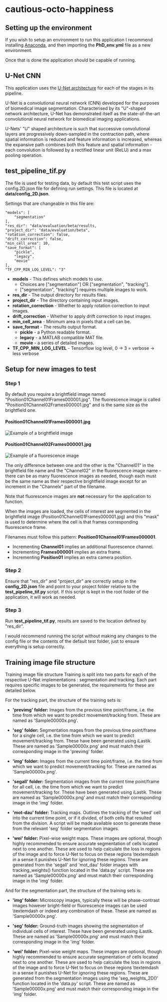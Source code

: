 # cautious-octo-happiness

## Setting up the environment

If you wish to setup an environment to run this application I recommend installing [Anaconda](https://www.anaconda.com/), and then importing the **PhD_env.yml** file as a new environment.

Once that is done the application should be capable of running.

## U-Net CNN

This application uses the [U-Net architecture](https://paperswithcode.com/method/u-net) for each of the stages in its pipeline.

U-Net is a convolutional neural network (CNN) developed for the purposes of biomedical image segmentation. Characterised by its "U"-shaped network architecture, U-Net has demonstrated itself as the state-of-the-art convolutional neural network for biomedical imaging applications.

U-Nets' "U" shaped architecture is such that successive convolutional layers are progressively down-sampled in the contraction path, where spatial information is reduced and feature information is increased, whereas the expansive path combines both this feature and spatial information - each convolution is followed by a rectified linear unit (ReLU) and a max pooling operation.


## test_pipeline_tif.py

The file is used for testing data, by default this test script uses the config.2D.json file for defining run settings. This file is located at **data/config_2D.json**.

Settings that are changeable in this file are:

    "models": [
        "segmentation"
    ],
    "res_dir": "data/evaluation/beta/results,
    "project_dir": "data/evaluation/beta",
    "rotation_correction": false,
    "drift_correction": false,
    "min_cell_area": 10,
    "save_format": [
        "pickle",
        "legacy",
        "movie"
    ],
    "TF_CPP_MIN_LOG_LEVEL": "3"

- **models** - This defines which models to use.
    - Choices are ["segmentation"] OR ["segmentation", "tracking"].
    - ["segmentation", "tracking"] requires multiple images to work.
- **res_dir** - The output directory for results files.
- **project_dir** - The directory containing input images. 
- **rotation_correction** - Whether to apply rotation correction to input images.
- **drift_correction** - Whether to apply drift correction to input images.
- **min_cell_area** - Minimum area in pixels that a cell can be.
- **save_format** - The results output format.
    - **pickle** - a Python readable format.
    - **legacy** - a MATLAB compatible MAT file.
    - **movie** - a series of detailed images.
- **TF_CPP_MIN_LOG_LEVEL** - Tensorflow log level, 0 -> 3 = verbose -> less verbose



## Setup for new images to test

### Step 1

By default you require a brightfield image named "Position01Channel01Frames000001.jpg". The fluorescence image is called "Position01Channel02Frames000001.jpg" and is the same size as the brightfield one.

#### Position01Channel01Frames000001.jpg

![Example of a brightfield image](data/evaluation/beta/Position01Channel01Frames000001.jpg)

#### Position01Channel02Frames000001.jpg

![Example of a fluorescence image](data/evaluation/beta/Position01Channel02Frames000001.jpg)

The only difference between one and the other is the "Channel01" in the brightfield file name and the "Channel02" in the fluorescence image name - there can be as many fluorescence images as needed, though each must be the same name as their respective brightfield image except for an increment in the "Channelx" part of the filename.

Note that fluorescence images are **not** necessary for the application to function. 

When the images are loaded, the cells of interest are segmented in the brightfield image (Position01Channel01Frames000001.jpg) and this "mask" is used to determine where the cell is that frames corresponding fluorescence frame.

Filenames must follow this pattern: **Position01Channel01Frames000001**.
- Incrementing **Channel01** implies an additional fluorescence channel.
- Incrementing **Frames000001** implies an extra frame.
- Incrementing **Position01** implies an extra camera position.

### Step 2

Ensure that "res_dir" and "project_dir" are correctly setup in the **config_2D.json** file and point to your project folder relative to the **test_pipeline_tif.py** script. If this script is kept in the root folder of the application, it will work as needed.

### Step 3

Run **test_pipeline_tif.py**, results are saved to the location defined by "res_dir".

I would recommend running the script without making any changes to the config file or the contents of the default test folder, just to ensure everything is setup correctly.

## Training image file structure

Training image file structure
Training is split into two parts for each of the respective U-Net implementations : segmentation and tracking. Each part requires specific images to be generated, the requirements for these are detailed below.

For the tracking part, the structure of the training sets is:

- **'previmg' folder:** Images from the previous time point/frame, i.e. the time from which we want to predict movement/tracking from. These are named as 'Sample00000x.png'.

- **'seg' folder:** Segmentation mages from the previous time point/frame for a single cell, i.e. the time from which we want to predict movement/tracking from.  These have been generated using iLastik. These are named as 'Sample00000x.png' and must match their corresponding image in the 'previmg' folder.

- **'img' folder:** Images from the current time point/frame, i.e. the time from which we want to predict movement/tracking for. These are named as 'Sample00000x.png'.

- **'segall' folder:** Segmentation images from the current time point/frame for all cell, i.e. the time from which we want to predict movement/tracking for.  These have been generated using iLastik. These are named as 'Sample00000x.png' and must match their corresponding image in the 'img' folder.

- **'mot-dau' folder:** Tracking maps. Outlines the tracking of the ‘seed’ cell into the current time point, or if it divided, of both cells that resulted from the division. A script will be made available soon to generate these from the relevant 'seg' folder segmentation images. 

- **'wei' folder:** Pixel-wise weight maps. These images are optional, though highly recommended to ensure accurate segmentation of cells located next to one another. These are used to help calculate the loss in regions of the image and to force U-Net to focus on these regions \textemdash in a sense it punishes U-Net for ignoring these regions. These are generated from the 'segall' and 'mot\_dau' folder images with tracking\_weights() function located in the 'data.py' script.  These are named as 'Sample00000x.png' and must match their corresponding image in the 'img' folder.

And for the segmentation part, the structure of the training sets is:

- **'img' folder:** Microscopy images, typically these will be phase-contrast images however bright-field or fluorescence images can be used \textemdash or indeed any combination of these. These are named as 'Sample00000x.png'.

- **'seg' folder:** Ground-truth images showing the segmentation of individual cells of interest. These have been generated using iLastik. These are named as 'Sample00000x.png' and must match their corresponding image in the 'img' folder.

- **'wei' folder:** Pixel-wise weight maps. These images are optional, though highly recommended to ensure accurate segmentation of cells located next to one another. These are used to help calculate the loss in regions of the image and to force U-Net to focus on these regions \textemdash in a sense it punishes U-Net for ignoring these regions. These are generated from the segmentation images using the 'seg\_weights\_2D()' function located in the 'data.py' script.  These are named as 'Sample00000x.png' and must match their corresponding image in the 'img' folder.


